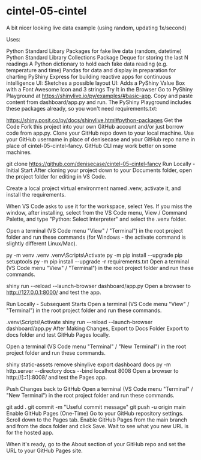 # cintel-05-cintel
A bit nicer looking live data example (using random, updating 1x/second)

Uses:

Python Standard Libary Packages for fake live data (random, datetime)
Python Standard Library Collections Package Deque for storing the last N readings
A Python dictionary to hold each fake data reading (e.g. temperature and time)
Pandas for data and display in preparation for charting
PyShiny Express for building reactive apps for continuous intelligence
UI: Sketches a possible layout
UI: Adds a PyShiny Value Box with a Font Awesome Icon and 3 strings
Try It in the Browser
Go to PyShiny Playground at https://shinylive.io/py/examples/#basic-app. Copy and paste content from dashboard/app.py and run. The PyShiny Playground includes these packages already, so you won't need requirements.txt:

https://shiny.posit.co/py/docs/shinylive.html#python-packages
Get the Code
Fork this project into your own GitHub account and/or just borrow code from app.py. Clone your GitHub repo down to your local machine. Use your GitHub username in place of denisecase and your GitHub repo name in place of cintel-05-cintel-fancy. GitHub CLI may work better on some machines.

git clone https://github.com/denisecase/cintel-05-cintel-fancy
Run Locally - Initial Start
After cloning your project down to your Documents folder, open the project folder for editing in VS Code.

Create a local project virtual environment named .venv, activate it, and install the requirements.

When VS Code asks to use it for the workspace, select Yes. If you miss the window, after installing, select from the VS Code menu, View / Command Palette, and type "Python: Select Interpreter" and select the .venv folder.

Open a terminal (VS Code menu "View" / "Terminal") in the root project folder and run these commands (for Windows - the activate command is slightly different Linux/Mac).

py -m venv .venv
.venv\Scripts\Activate
py -m pip install --upgrade pip setuptools
py -m pip install --upgrade -r requirements.txt
Open a terminal (VS Code menu "View" / "Terminal") in the root project folder and run these commands.

shiny run --reload --launch-browser dashboard/app.py
Open a browser to http://127.0.0.1:8000/ and test the app.

Run Locally - Subsequent Starts
Open a terminal (VS Code menu "View" / "Terminal") in the root project folder and run these commands.

.venv\Scripts\Activate
shiny run --reload --launch-browser dashboard/app.py
After Making Changes, Export to Docs Folder
Export to docs folder and test GitHub Pages locally.

Open a terminal (VS Code menu "Terminal" / "New Terminal") in the root project folder and run these commands.

shiny static-assets remove
shinylive export dashboard docs
py -m http.server --directory docs --bind localhost 8008
Open a browser to http://[::1]:8008/ and test the Pages app.

Push Changes back to GitHub
Open a terminal (VS Code menu "Terminal" / "New Terminal") in the root project folder and run these commands.

git add .
git commit -m "Useful commit message"
git push -u origin main
Enable GitHub Pages (One-Time)
Go to your GitHub repository settings. Scroll down to the Pages tab. Enable GitHub Pages from the main branch and from the docs folder and click Save. Wait to see what you new URL is for the hosted app.

When it's ready, go to the About section of your GitHub repo and set the URL to your GitHub Pages site.
